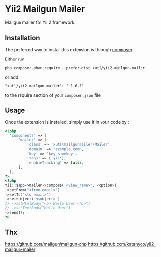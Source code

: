 # Yii2 Mailgun Mailer

Mailgun mailer for Yii 2 framework.

## Installation

The preferred way to install this extension is through [composer](http://getcomposer.org/download/).

Either run

```
php composer.phar require --prefer-dist xutl/yii2-mailgun-mailer
```

or add

```
"xutl/yii2-mailgun-mailer": "~1.0.0"
```

to the require section of your `composer.json` file.



## Usage

Once the extension is installed, simply use it in your code by  :

```php
<?php
  'components' => [
      'mailer' => [
          'class' => 'xutl\mailgunmailer\Mailer',
          'domain' => 'example.com',
          'key' => 'key-somekey',
          'tags' => ['yii'],
          'enableTracking' => false,
      ],
  ],
?>
<?php
Yii::$app->mailer->compose('<view_name>', <option>)
->setFrom("<from email>")
->setTo("<to email>")
->setSubject("<subject>")
// ->setHtmlBody("<b> Hello User </b>")
// ->setTextBody("Hello User")
->send();
?>
```


## Thx

https://github.com/mailgun/mailgun-php
https://github.com/katanyoo/yii2-mailgun-mailer

